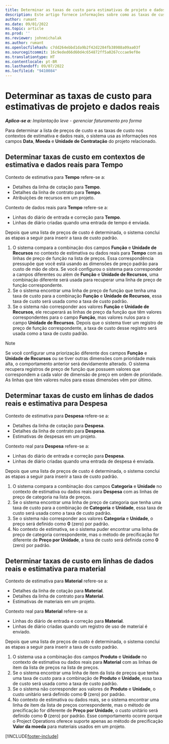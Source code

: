 ```yaml
---
title: Determinar as taxas de custo para estimativas de projeto e dados reais
description: Este artigo fornece informações sobre como as taxas de custo para estimativas e dados reais do projeto são determinadas.
author: rumant
ms.date: 09/01/2022
ms.topic: article
ms.prod: ''
ms.reviewer: johnmichalak
ms.author: rumant
ms.openlocfilehash: c7dd264ebbd1da9b2f42d2284fb38988a09aa03f
ms.sourcegitcommit: 16c9eded66d60d4c654872ff5a0267cccae9ef0e
ms.translationtype: HT
ms.contentlocale: pt-BR
ms.lasthandoff: 09/07/2022
ms.locfileid: "9410084"
---
```

# <a name="determine-cost-rates-for-project-estimates-and-actuals"></a>Determinar as taxas de custo para estimativas de projeto e dados reais

_**Aplica-se a:** Implantação leve - gerenciar faturamento pro forma_

Para determinar a lista de preços de custo e as taxas de custo nos contextos de estimativa e dados reais, o sistema usa as informações nos campos **Data**, **Moeda** e **Unidade de Contratação** do projeto relacionado.

## <a name="determining-cost-rates-in-estimate-and-actual-contexts-for-time"></a>Determinar taxas de custo em contextos de estimativa e dados reais para Tempo

Contexto de estimativa para **Tempo** refere-se a:

- Detalhes da linha de cotação para **Tempo**.
- Detalhes da linha de contrato para **Tempo**.
- Atribuições de recursos em um projeto.

Contexto de dados reais para **Tempo** refere-se a:

- Linhas do diário de entrada e correção para **Tempo**.
- Linhas de diário criadas quando uma entrada de tempo é enviada.

Depois que uma lista de preços de custo é determinada, o sistema conclui as etapas a seguir para inserir a taxa de custo padrão.

1. O sistema compara a combinação dos campos **Função** e **Unidade de Recursos** no contexto de estimativa ou dados reais para **Tempo** com as linhas de preço de função na lista de preços. Essa correspondência pressupõe que você está usando as dimensões de preço padrão para custo de mão de obra. Se você configurou o sistema para corresponder a campos diferentes ou além de **Função** e **Unidade de Recursos**, uma combinação diferente será usada para recuperar uma linha de preço de função correspondente.
1. Se o sistema encontrar uma linha de preço de função que tenha uma taxa de custo para a combinação **Função** e **Unidade de Recursos**, essa taxa de custo será usada como a taxa de custo padrão.
1. Se o sistema não corresponder aos valores **Função** e **Unidade de Recursos**, ele recuperará as linhas de preço da função que têm valores correspondentes para o campo **Função**, mas valores nulos para o campo **Unidade de Recursos**. Depois que o sistema tiver um registro de preço de função correspondente, a taxa de custo desse registro será usada como a taxa de custo padrão.

> [!NOTE]
> Se você configurar uma priorização diferente dos campos **Função** e **Unidade de Recursos** ou se tiver outras dimensões com prioridade mais alta, o comportamento anterior será devidamente alterado. O sistema recupera registros de preço de função que possuem valores que correspondem a cada valor de dimensão de preço em ordem de prioridade. As linhas que têm valores nulos para essas dimensões vêm por último.

## <a name="determining-cost-rates-on-actual-and-estimate-lines-for-expense"></a>Determinar taxas de custo em linhas de dados reais e estimativa para Despesa

Contexto de estimativa para **Despesa** refere-se a:

- Detalhes da linha de cotação para **Despesa**.
- Detalhes da linha de contrato para **Despesa**.
- Estimativas de despesas em um projeto.

Contexto real para **Despesa** refere-se a:

- Linhas do diário de entrada e correção para **Despesa**.
- Linhas de diário criadas quando uma entrada de despesa é enviada.

Depois que uma lista de preços de custo é determinada, o sistema conclui as etapas a seguir para inserir a taxa de custo padrão.

1. O sistema compara a combinação dos campos **Categoria** e **Unidade** no contexto de estimativa ou dados reais para **Despesa** com as linhas de preço de categoria na lista de preços.
1. Se o sistema encontrar uma linha de preço de categoria que tenha uma taxa de custo para a combinação de **Categoria** e **Unidade**, essa taxa de custo será usada como a taxa de custo padrão.
1. Se o sistema não corresponder aos valores **Categoria** e **Unidade**, o preço será definido como **0** (zero) por padrão.
1. No contexto de estimativa, se o sistema puder encontrar uma linha de preço de categoria correspondente, mas o método de precificação for diferente de **Preço por Unidade**, a taxa de custo será definida como **0** (zero) por padrão.

## <a name="determining-cost-rates-on-actual-and-estimate-lines-for-material"></a>Determinar taxas de custo em linhas de dados reais e estimativa para material

Contexto de estimativa para **Material** refere-se a:

- Detalhes da linha de cotação para **Material**.
- Detalhes da linha de contrato para **Material**.
- Estimativas de materiais em um projeto.

Contexto real para **Material** refere-se a:

- Linhas do diário de entrada e correção para **Material**.
- Linhas de diário criadas quando um registro de uso de material é enviado.

Depois que uma lista de preços de custo é determinada, o sistema conclui as etapas a seguir para inserir a taxa de custo padrão.

1. O sistema usa a combinação dos campos **Produto** e **Unidade** no contexto de estimativa ou dados reais para **Material** com as linhas de item da lista de preços na lista de preços.
1. Se o sistema encontrar uma linha de item da lista de preços que tenha uma taxa de custo para a combinação de **Produto** e **Unidade**, essa taxa de custo será usada como a taxa de custo padrão.
1. Se o sistema não corresponder aos valores de **Produto** e **Unidade**, o custo unitário será definido como **0** (zero) por padrão.
1. No contexto de estimativa ou dados reais, se o sistema encontrar uma linha de item da lista de preços correspondente, mas o método de precificação for diferente de **Preço por Unidade**, o custo unitário será definido como **0** (zero) por padrão. Esse comportamento ocorre porque o Project Operations oferece suporte apenas ao método de precificação **Valor da moeda** para materiais usados em um projeto.

[!INCLUDE[footer-include](../../includes/footer-banner.md)]
